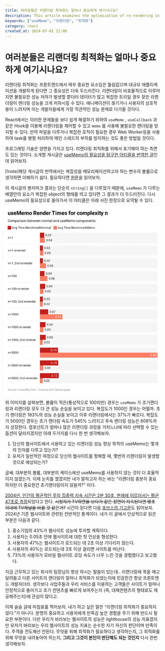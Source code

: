 ```yaml
---
title: 여러분들은 리랜더링 최적화는 얼마나 중요하게 여기시나요?
description: This article examines the optimization of re-rendering in React. We will be wary of the misuse of 'useMemo' and, based on a Forbes article, remind ourselves of the importance of initial rendering.
keywords: ["useMemo", "리랜더링", "최적화"]
category: react
created_at: 2024-07-01 22:00
---
```


# 여러분들은 리랜더링 최적화는 얼마나 중요하게 여기시나요?

리랜더링 최적화는 프론트엔드에서 매우 중요한 요소임은 틀림없으며 대규모 애플리케이션을 개발하게 된다면 그 중요성은 더욱 두드러진다. 리랜더링이 비효율적으로 이루어지면 불필요한 성능 저하가 발생할 뿐더러 데이터가 많고 복잡한 트리일 경우 잦은 리랜더링이 랜더링 성능을 크게 저하시킬 수 있다. 애니메이션이 끊기거나 사용자의 상호작용이 느려지며 이는 개발자들에게 가장 직관적인 성능 문제로 다가올 것이다.

React에서는 이러한 문제들을 보다 쉽게 해결하기 위하여 `useMemo` , `useCallback` 과 같은 Hook을 이용해 리랜더링을 제어할 수 있고 `memo` 를 사용해 불필요한 랜더링을 방지할 수 있다. 만약 파일을 다루거나 복잡한 로직이 필요한 경우 Web Worker등을 사용하여 task를 병렬 처리하여 메인 스레드의 부하를 방지하는 것도 좋은 방법일 것이다.

프로그래밍 기술은 양면을 가지고 있다. 리랜더링 최적화를 위해서 포기해야 하는 측면도 있는 것이다. 소개할 게시글은 [useMemo의 필요성을 탐구한 아티클을 번역한 글](https://github.com/yeonjuan/dev-blog/blob/master/JavaScript/should-you-really-use-usememo.md)인데 읽어보자.

[!note]해당 게시글의 번역에서는 복잡성을 메모리제이션하고자 하는 변수의 볼륨으로 생각하면 이해하기 쉽다. 필요하다면 [원문](https://medium.com/swlh/should-you-use-usememo-in-react-a-benchmarked-analysis-159faf6609b7)을 읽어보자.

이 게시글의 벤치마크 결과는 단순히 `string[]` 을 다루었기 때문에, `useMemo` 가 다루는 배열안의 요소가 복잡한 object의 형태를 띄고 있다면 그 결과가 더 두드러진다. 다시 useMemo의 필요성으로 돌아가서 이 아티클은 아래 사진 한장으로 요약될 수 있다.

![benchmarked-summary.png](image/importance-of-re-rendering-optimization/benchmarked-summary.png)

위 이미지를 살펴보면, 볼륨이 적은(통상적으로 100미만) 경우는 `useMemo` 가 초기랜더링과 리랜더링 모두 더 큰 성능 손실을 보이고 있다. 복잡도가 1000인 경우는 어떨까. 초기 랜더링은 183%의 성능 손실을 보이고 이후 리랜더링에서는 37%가 빠르다. 복잡도가 5000인 경우는 초기 랜더링 속도가 545% 느려지고 후속 랜더링 성능은 609%까지 성장한다. 컴포넌트가 얼마나 많은 리랜더링 과정을 거치느냐에 따라 선택할 수 있는 옵션이 달라지겠지만 아래 두가지를 다시 한 번 생각해보자.

1. 당신의 웹사이트에서 사용하고 있는 리랜더링 성능 향상 목적의 useMemo는 몇개의 인자를 다루고 있는가?
2. 유저가 일반적인 여정으로 당신의 웹사이트를 항해할 때, 몇번의 리랜더링이 발생할 것으로 예상되는가?

글쌔. 대부분의 볼륨, 대부분의 케이스에선 useMemo를 사용하지 않는 것이 더 효율적이지 않겠는가. 이제 눈치를 챘겠지만 내가 말하고자 하는 바는 “리랜더링 충분히 중요하지만 더 중요한건 초기랜더링이지 않을까?” 이다.

[2004년, 인간의 평균적인 주의 집중력 지속 시간은 2분 30초, 현재에 이르러서는 평균 47초로 측정](https://product.kyobobook.co.kr/detail/S000211899532)되었다고 한다. ~~시청자가 TV화면을 보다가 같은 장면이 지속된다면 몇초 이내에 TV채널을 바꿀 것 같은가?~~ 시간이 된다면 다음 [포브스의 기고문](https://www.forbes.com/advisor/business/software/website-statistics/#sources_section)도 읽어보자. 2024년 기준 웹사이트와 관련된 전반적인 통계이다. 내가 이 글에서 인상적으로 읽은 부분은 다음과 같다.

1. 중소기업의 43%가 웹사이트 성능에 투자할 계획이다.
2. 사용자는 0.05초 안에 웹사이트에 대한 첫 인상을 형성한다.
3. 사용자의 47%는 웹사이트가 로드되는 데 2초 이상 기다리지 않는다.
4. 사용자의 40%는 로드되는데 3초 이상 걸리면 사이트를 떠난다.
5. 73%의 사용자가 모바일 웹사이트 로딩 속도가 너무 느린 것을 경험했다고 보고했다.

지금 근무하고 있는 회사의 팀장님이 항상 하시는 말씀이 있는데.. 리랜더링에 목을 매고 달려들고 다른 사이트의 랜더링이 얼마나 최적화가 되었는지에 민감한건 항상 프론트엔드 개발자더라. 생각보다 사업주들과 우리 서비스를 이용하는 고객들은 사이트가 얼마나 안정적으로 돌아가고 초기 컨텐츠를 빠르게 보여주는지 (즉, 대체컨텐츠의 형태로도 제공해주는지)에 관심이 많다고.

이제 슬슬 글에 마침표를 찍어보자. 내가 하고 싶은 말은 “리랜더링 최적화가 중요하지 않다.”가 아니다. 분명히 중요하고 사용자에게 만족감 높은 경험을 주기 위해 반드시 필요한 부분이다. 다만 우리가 바라보는 웹사이트의 성능은 lighthouse의 성능 지표겠지만 유저가 바라보는 우리 웹사이트의 성능 지표는 순수한 자기 자신의 판단이며 만족이다. 주객을 전도해선 안된다. 무엇을 위해 최적화가 필요하다고 생각하는지, 그 최적화를 위해 무엇을 내려놓아야 하는지, **그리고 그것이 본인이 판단해도 되는 것인지** 다시 한번 생각해보자.

